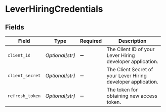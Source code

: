 # LeverHiringCredentials


## Fields

| Field                                                         | Type                                                          | Required                                                      | Description                                                   |
| ------------------------------------------------------------- | ------------------------------------------------------------- | ------------------------------------------------------------- | ------------------------------------------------------------- |
| `client_id`                                                   | *Optional[str]*                                               | :heavy_minus_sign:                                            | The Client ID of your Lever Hiring developer application.     |
| `client_secret`                                               | *Optional[str]*                                               | :heavy_minus_sign:                                            | The Client Secret of your Lever Hiring developer application. |
| `refresh_token`                                               | *Optional[str]*                                               | :heavy_minus_sign:                                            | The token for obtaining new access token.                     |